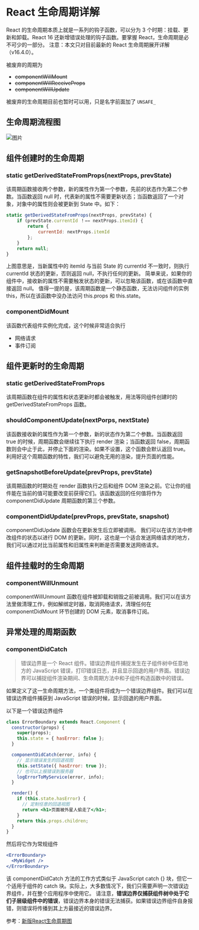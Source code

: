 # React 生命周期详解

React 的生命周期本质上就是一系列的钩子函数，可以分为 3 个时期：挂载、更新和卸载。React 16 还新增错误处理的钩子函数。要掌握 React，生命周期是必不可少的一部分。
注意：本文只对目前最新的 React 生命周期展开详解（v16.4.0）。

被废弃的周期为

- ~~componentWillMount~~
- ~~componentWillReceiveProps~~
- ~~componentWillUpdate~~

被废弃的生命周期目前也暂时可以用，只是名字前面加了 `UNSAFE_`

## 生命周期流程图

![图片](https://p.qpic.cn/qqconadmin/0/9089fc283c82442f955ad840576c207d/0)

## 组件创建时的生命周期

### static getDerivedStateFromProps(nextProps, prevState)

该周期函数接收两个参数，新的属性作为第一个参数，先前的状态作为第二个参数。当函数返回 null 时，代表新的属性不需要更新状态；当函数返回了一个对象，对象中的属性则会被更新到 State 中。如下：

```jsx
static getDerivedStateFromProps(nextProps, prevState) {
    if (prevState.currentId ！== nextProps.itemId) {
        return {
            currentId: nextProps.itemId
        };
    }
    return null;
}
```

上图意思是，当新属性中的 itemId 与当前 State 的 currentId 不一致时，则执行 currentId 状态的更新，否则返回 null，不执行任何的更新。
简单来说，如果你的组件中，接收新的属性不需要触发状态的更新，可以忽略该函数，或在该函数中直接返回 null。
值得一提的是，该周期函数是一个静态函数，无法访问组件的实例 this，所以在该函数中没办法访问 this.props 和 this.state。

### componentDidMount

该函数代表组件实例化完成，这个时候非常适合执行

- 网络请求
- 事件订阅

## 组件更新时的生命周期

### static getDerivedStateFromProps

该周期函数在组件的属性和状态更新时都会被触发，用法等同组件创建时的 getDerivedStateFromProps 函数。

### shouldComponentUpdate(nextPorps, nextState)

该函数接收新的属性作为第一个参数，新的状态作为第二个参数。当函数返回 true 的时候，周期函数会继续往下执行 render 渲染；当函数返回 false，周期函数则会中止于此，并停止下面的渲染。如果不设置，这个函数会默认返回 true。
利用好这个周期函数的特性，我们可以避免无用的渲染，提升页面的性能。

### getSnapshotBeforeUpdate(prevProps, prevState)

该周期函数的时期处在 render 函数执行之后和组件 DOM 渲染之前。它让你的组件能在当前的值可能要改变前获得它们。该函数返回的任何值将作为 componentDidUpdate 周期函数的第三个参数。

### componentDidUpdate(prevProps, prevState, snapshot)

componentDidUpdate 函数会在更新发生后立即被调用。
我们可以在该方法中修改组件的状态以进行 DOM 的更新。同时，这也是一个适合发送网络请求的地方，我们可以通过对比当前属性和旧属性来判断是否需要发送网络请求。

## 组件挂载时的生命周期

### componentWillUnmount

componentWillUnmount 函数在组件被卸载和销毁之前被调用。我们可以在该方法里做清理工作，例如解绑定时器，取消网络请求，清理任何在 componentDidMount 环节创建的 DOM 元素，取消事件订阅。

## 异常处理的周期函数

### componentDidCatch

> 错误边界是一个 React 组件。错误边界组件捕捉发生在子组件树中任意地方的 JavaScript 错误，打印错误日志，并且显示回退的用户界面。错误边界可以捕捉组件渲染期间、生命周期方法中和子组件构造函数中的错误。

如果定义了这一生命周期方法，一个类组件将成为一个错误边界组件。我们可以在错误边界组件捕获到 JavaScript 错误的时候，显示回退的用户界面。

以下是一个错误边界组件

```jsx
class ErrorBoundary extends React.Component {
  constructor(props) {
    super(props);
    this.state = { hasError: false };
  }

  componentDidCatch(error, info) {
    // 显示错误发生的回退视图
    this.setState({ hasError: true });
    // 也可以上报错误到服务器
    logErrorToMyService(error, info);
  }

  render() {
    if (this.state.hasError) {
      // 定制任意的回退视图
      return <h1>页面被外星人偷走了</h1>;
    }
    return this.props.children;
  }
}
```

然后将它作为常规组件

```jsx
<ErrorBoundary>
  <MyWidget />
</ErrorBoundary>
```

该 componentDidCatch 方法的工作方式类似于 JavaScript catch {} 块，但它一个适用于组件的 catch 块。实际上，大多数情况下，我们只需要声明一次错误边界组件，并在整个应用程序中使用它。
请注意，**错误边界仅捕获组件树中处于它们子层级组件中的错误**，错误边界本身的错误无法捕获。如果错误边界组件自身报错，则错误将传播到其上方最接近的错误边界。



参考：[新版React生命周期图](http://projects.wojtekmaj.pl/react-lifecycle-methods-diagram/)